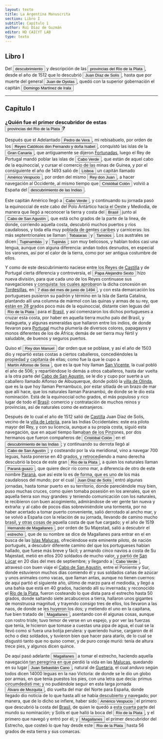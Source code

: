 ```yaml
---
layout: texto
title: La Argentina Manuscrita
section: Libro I
subtitle: Capítulo 1
author: Rui Díaz de Guzmán
editor: HD CAICYT LAB
type: texto
---
```


## Libro I


Del <button class="balloon" data-balloon-pos="up" data-balloon-length="large" data-balloon="Expedition,Colonization">descubrimiento</button> y descripción de las <a href="https://recogito.pelagios.org/document/wzqxhk0h3vpikm/part/1/edit#2b30811c-3e7a-4b4d-884b-888fb6606916" target="_blank"><button class="balloon" data-balloon-pos="up" data-balloon-length="large" data-balloon="Viceroyalty,spanish colony">provincias del Río de la Plata</button></a>, desde el <rs xml:id="recogito-2d4271d5-809e-4425-9ac5-c7e7ca2c859b" type="event">año de 1512</rs> que lo descubrió <button class="balloon" data-balloon-pos="up" data-balloon-length="large" data-balloon="Adelantado,explorer">Juan Díaz de Solís</button>, hasta que por muerte del general <button class="balloon" data-balloon-pos="up" data-balloon-length="large" data-balloon="Explorer">Juan de Oyolas</button>, quedó con la superior gobernación el capitán <button class="balloon" data-balloon-pos="up" data-balloon-length="large" data-balloon="Conqueror,explorer,colonizer">Domingo Martínez de Irala</button>

------------------------------


## Capítulo I

### ¿Quién fue el primer descubridor de estas <a href="https://recogito.pelagios.org/document/wzqxhk0h3vpikm/part/1/edit#88b6c150-30d8-4d25-9fb0-2af3f50a93f2" target="_blank"><button class="balloon" data-balloon-pos="up" data-balloon-length="large" data-balloon="Viceroyalty,spanish colony">provincias del Río de la Plata</button></a>?

Después que el Adelantado <button class="balloon" data-balloon-pos="up" data-balloon-length="large" data-balloon="Adelantado">Pedro de Vera</button>, mi rebisabuelo, por orden de los <button class="balloon" data-balloon-pos="up" data-balloon-length="large" data-balloon="Catholic Monarchs">Reyes Católicos don Fernando y doña Isabel</button>, conquistó las islas de la <a href="https://recogito.pelagios.org/document/wzqxhk0h3vpikm/part/1/edit#734000cc-1918-40c3-ad5f-450df45397b8" target="_blank"><button class="balloon" data-balloon-pos="up" data-balloon-length="large" data-balloon="Island">Gran Canaria</button></a>, que antiguamente se dijeron <a href="https://recogito.pelagios.org/document/wzqxhk0h3vpikm/part/1/edit#f0416f75-deb2-4baa-adc3-2152caca6e90" target="_blank">Fortunadas</a>, luego el <persName xml:id="recogito-430ea039-0d3e-493e-a96a-b72d3b2c824f">Rey de Portugal</persName> mandó poblar las islas de <a href="https://recogito.pelagios.org/document/wzqxhk0h3vpikm/part/1/edit#0375b414-4aa2-4fb2-8854-9ace9e0239d8" target="_blank"><button class="balloon" data-balloon-pos="up" data-balloon-length="large" data-balloon="Cape">Cabo Verde</button></a>, que están de aquel cabo de la equinoccial, y cursar el comercio de las minas de <span xml:id="recogito-dd3179f3-3a67-48ed-a55f-69d39196f215">Guinea</span>, y por el consiguiente el año de 1493 salió de <a href="https://recogito.pelagios.org/document/wzqxhk0h3vpikm/part/1/edit#f9372909-25f5-4d1d-aaad-4708f95bf934" target="_blank"><button class="balloon" data-balloon-pos="up" data-balloon-length="large" data-balloon="Capital,Portugal">Lisboa</button></a> un capitán llamado <button class="balloon" data-balloon-pos="up" data-balloon-length="large" data-balloon="explorer">Américo Vespucio</button>, por orden del mismo <button class="balloon" data-balloon-pos="up" data-balloon-length="large" data-balloon="King,Portugal">Rey don Juan</button>, a hacer navegación al Occidente, al mismo tiempo que <button class="balloon" data-balloon-pos="up" data-balloon-length="large" data-balloon="Explorer,Viceroy">Cristóbal Colón</button> volvió a España del <button class="balloon" data-balloon-pos="up" data-balloon-length="large" data-balloon="Expedition,Colonization">descubrimiento de las Indias</button>. 

Este capitán <persName xml:id="recogito-f269b1e9-d31c-4605-9b84-5e1f00cb4be6">Américo</persName> llegó a <a href="https://recogito.pelagios.org/document/wzqxhk0h3vpikm/part/1/edit#a55447af-d8b8-4daf-b313-efb3f4805621" target="_blank"><button class="balloon" data-balloon-pos="up" data-balloon-length="large" data-balloon="Cape">Cabo Verde</button></a>, y continuando su jornada pasó la equinoccial de este cabo del <placeName xml:id="recogito-d3fde70b-7b7d-424f-965f-51c6e89f3f7e" cert="low">Polo Antártico</placeName> hacia el Oeste y Mediodía, de manera que llegó a reconocer la tierra y costa del <a href="https://recogito.pelagios.org/document/wzqxhk0h3vpikm/part/1/edit#202305ef-2550-4afc-80b1-3051aefcc830" target="_blank"><button class="balloon" data-balloon-pos="up" data-balloon-length="large" data-balloon="brazil,colonial settlement,portuguese overseas expansion">Brasil</button></a> junto al <a href="https://recogito.pelagios.org/document/wzqxhk0h3vpikm/part/1/edit#7e5a4789-1638-423f-8f87-88f980ead1df" target="_blank"><button class="balloon" data-balloon-pos="up" data-balloon-length="large" data-balloon="Cape">Cabo de San Agustín</button></a>, que está ocho grados de la parte de la línea, de donde, corriendo aquella costa, descubrió muchos puertos y ríos caudalosos, y toda ella muy poblada de <persName xml:id="recogito-a86ead21-4aa6-4a30-800e-4276196b04ef">gentes caribes</persName> y carniceras: los más septentrionales se llaman <button class="balloon" data-balloon-pos="up" data-balloon-length="large" data-balloon="Aborigines,Native people">Tobaiaras</button> y <button class="balloon" data-balloon-pos="up" data-balloon-length="large" data-balloon="Aborigines,Native people">Tamoios</button>. Los australes se dicen <button class="balloon" data-balloon-pos="up" data-balloon-length="large" data-balloon="Aborigines,Native people">Tupinambás</button> y <button class="balloon" data-balloon-pos="up" data-balloon-length="large" data-balloon="Aborigines,Native people">Tupinás</button>; son muy belicosos, y hablan todos casi una lengua, aunque con alguna diferencia: andan todos desnudos, en especial los varones, así por el calor de la tierra, como por ser antigua costumbre de ellos. 

Y como de este descubrimiento naciese entre los Reyes de <a href="https://recogito.pelagios.org/document/wzqxhk0h3vpikm/part/1/edit#706e3a0b-5adc-4455-acbd-feb7c9334bcb" target="_blank">Castilla</a> y <persName xml:id="recogito-18952191-aa7c-4983-8fa3-512466ba3b9a">de Portugal</persName> cierta diferencia y controversia, el <button class="balloon" data-balloon-pos="up" data-balloon-length="large" data-balloon="Pope,Catholic religion">Papa Alejandro Sexto</button> hizo nueva división, para que cada uno de los Reyes continuase sus navegaciones y conquista: los cuales aprobaron la dicha concesión en <a href="https://recogito.pelagios.org/document/wzqxhk0h3vpikm/part/1/edit#ec75af8b-0ea4-46ae-b217-f0e7af6d6d26" target="_blank">Tordesillas</a>, en <button class="balloon" data-balloon-pos="up" data-balloon-length="large" data-balloon="Treaty of Tordesillas">7 días del mes de junio de 1494</button>, y con esta demarcación los portugueses pusieron su padrón y término en la <placeName xml:id="recogito-f40812df-822f-4877-9ff2-a657b664f31a" cert="unknown">Isla de Santa Catalina</placeName>, plantando allí una columna de mármol con las quinas y armas de su rey, que están en 28 grados poco más de la equinoccial, distante cien leguas del <a href="https://recogito.pelagios.org/document/wzqxhk0h3vpikm/part/1/edit#f7fac2c2-9d21-43d9-899f-a427c504c655" target="_blank"><button class="balloon" data-balloon-pos="up" data-balloon-length="large" data-balloon="River">Río de la Plata</button></a> para el <a href="https://recogito.pelagios.org/document/wzqxhk0h3vpikm/part/1/edit#9ec88dac-b92e-4341-b780-d20e7ee64823" target="_blank">Brasil</a>, y así comenzaron los dichos portugueses a cruzar esta costa, por haber en aquella tierra mucho palo del Brasil, y malagueta, y algunas esmeraldas que hallaron entre los indios, de donde llevaron para <a href="https://recogito.pelagios.org/document/wzqxhk0h3vpikm/part/1/edit#9e50c2e3-d75b-4356-a532-f67628f8f5a8" target="_blank">Portugal</a> mucha plumería de diversos colores, papagayos y monos diferentes de los de África; demás de ser tierra muy fértil y saludable, de buenos y seguros puertos. 

Quiso el <button class="balloon" data-balloon-pos="up" data-balloon-length="large" data-balloon="King,Portugal">Rey don Manuel</button> dar orden que se poblase, y así el año de 1503 dio y repartió estas costas a ciertos caballeros, concediéndoles la propiedad y capitanía de ellas; como fue la que le cupo a <button class="balloon" data-balloon-pos="up" data-balloon-length="large" data-balloon="Nobleman,Militar">Martín Alfonso de Sosa</button>, que es la que hoy llaman <a href="https://recogito.pelagios.org/document/wzqxhk0h3vpikm/part/1/edit#249a7a12-000e-467d-8795-7e96d8829fa8" target="_blank">San Vicente</a>, la cual pobló el año de 506; y repartiéndose lo demás a otros caballeros, hasta dar vuelta a la otra parte del <a href="https://recogito.pelagios.org/document/wzqxhk0h3vpikm/part/1/edit#73a881ef-7d8e-440f-974a-7233e8273762" target="_blank">Cabo de San Agustín</a>, se le dio y cupo por suerte a un caballero llamado <persName xml:id="recogito-4b624e07-f972-4744-84b4-b5d481e77a9c">Alfonso de Albuquerque</persName>, donde pobló la <a href="https://recogito.pelagios.org/document/wzqxhk0h3vpikm/part/1/edit#27c9b87a-9f40-4e28-b147-bc3fe5ec10c6" target="_blank">villa de Olinda</a>, que es la que hoy llaman <placeName xml:id="recogito-44556b9d-fd24-4adc-897b-2ae4bc4b53fd" cert="unknown">Pernambuco</placeName>, por estar sitiada de un brazo de mar que allí hace, que los naturales llaman <placeName xml:id="recogito-2d396167-6b28-4b23-9342-519e565a6fa9" cert="unknown">Paranambú</placeName>, de donde se le dio esta nominación. Está de la equinoccial ocho grados, el más populoso y rico lugar de todo el <a href="https://recogito.pelagios.org/document/wzqxhk0h3vpikm/part/1/edit#a35bc8fa-e620-4ee5-af42-a0d31735f476" target="_blank">Brasil</a>: comercio y contratación de muchos reinos y provincias, así de naturales como de extranjeros. 

Después de lo cual el año de 1512 salió de <a href="https://recogito.pelagios.org/document/wzqxhk0h3vpikm/part/1/edit#638b94ae-6eee-4f5c-b938-eb184ba62407" target="_blank">Castilla</a> <persName xml:id="recogito-f108aa12-1b40-49f8-90d1-f341652f3aed">Juan Díaz de Solís</persName>, vecino de la <a href="https://recogito.pelagios.org/document/wzqxhk0h3vpikm/part/1/edit#1276d04e-7cc5-4080-acf3-a534975abfcf" target="_blank">villa de Lebrija,</a> para las <placeName xml:id="recogito-23d57ba9-fa9b-4d5d-bffb-d6553f2afa08" cert="unknown">Indias Occidentales</placeName>: este era piloto mayor del Rey, y con su licencia, aunque a su propia costa, siguió esta navegación, que en aquel tiempo llamaban de <persName xml:id="recogito-83429db1-4505-4c67-a441-4f1f781decf7">los Pinzones</persName>, por dos hermanos que fueron compañeros de <button class="balloon" data-balloon-pos="up" data-balloon-length="large" data-balloon="Explorer,Viceroy">Cristóbal Colón</button> en el <button class="balloon" data-balloon-pos="up" data-balloon-length="large" data-balloon="Expedition,Colonization">descubrimiento de las Indias</button>; y continuando su derrota llegó al <a href="https://recogito.pelagios.org/document/wzqxhk0h3vpikm/part/1/edit#bff7f956-6341-452b-b2a0-426501dce10b" target="_blank"><button class="balloon" data-balloon-pos="up" data-balloon-length="large" data-balloon="Cape">Cabo de San Agustín</button></a>; y costeando por la vía meridional, vino a navegar 700 leguas, hasta ponerse en 40 grados, y retrocediendo a mano derecha descubrió la boca de este gran <a href="https://recogito.pelagios.org/document/wzqxhk0h3vpikm/part/1/edit#40f930d3-e7b8-46e3-b73a-ce082e5cdef1" target="_blank"><button class="balloon" data-balloon-pos="up" data-balloon-length="large" data-balloon="River">Río de la Plata</button></a>, a quien los naturales llaman <a href="https://recogito.pelagios.org/document/wzqxhk0h3vpikm/part/1/edit#9a7a8f3b-6dab-4987-bef4-72b43ee31f9b" target="_blank"><button class="balloon" data-balloon-pos="up" data-balloon-length="large" data-balloon="River">Paraná guazú</button></a>, que quiere decir río como mar, a diferencia de otro de este nombre <a href="https://recogito.pelagios.org/document/wzqxhk0h3vpikm/part/1/edit#14a163f2-737b-4c47-b995-946a999a7bf2" target="_blank">Paraná</a>, que así este lo es de forma, que es uno de los más caudalosos del mundo; por el cual <button class="balloon" data-balloon-pos="up" data-balloon-length="large" data-balloon="Adelantado">Juan Díaz de Solís</button> entró algunas jornadas, hasta tomar puerto en su territorio, donde pareciéndole muy bien, puso muchas cruces, como quien tomaba posesión en los arenales, que en aquella tierra son muy grandes: y teniendo comunicación con los naturales, le recibieron con buen acogimiento, admirándose de ver gente tan nueva y extraña: y al cabo de pocos días sobreviniéndole una tormenta, por no haber acertado a tomar puerto conveniente, salió derrotado al ancho mar, y <rs xml:id="recogito-3f232118-7458-4857-b9a4-ebb430bc8e83" type="event">se volvió</rs> a España con la relación de su jornada, llevando de camino mucho brasil, y otras cosas de aquella costa de que fue cargado; y el año de 1519 <button class="balloon" data-balloon-pos="up" data-balloon-length="large" data-balloon="Militar,Nobleman,Adelantado,explorer">Hernando de Magallanes</button>, por orden de Su Majestad, salió a descubrir el <a href="https://recogito.pelagios.org/document/wzqxhk0h3vpikm/part/1/edit#06115988-6c31-430f-854f-a9ca73c5b7da" target="_blank"><button class="balloon" data-balloon-pos="up" data-balloon-length="large" data-balloon="Strait">estrecho</button></a>, que de su nombre se dice de Magallanes para entrar en el <a href="https://recogito.pelagios.org/document/wzqxhk0h3vpikm/part/1/edit#ce7a35fc-c287-4112-b269-b71724c8d6bc" target="_blank"></a> en busca de las <a href="https://recogito.pelagios.org/document/wzqxhk0h3vpikm/part/1/edit#d59f98d4-c7d0-4c0d-85ef-0bb32b4e4c44" target="_blank">Islas Malucas</a>, ofreciéndose este eminente piloto, de nación portugués, a descubrir diferente camino del que los portugueses habían hallado, que fuese más breve y fácil; y armando cinco navíos a costa de Su Majestad, metió en ellos 200 soldados de mucho valor, y partió de <a href="https://recogito.pelagios.org/document/wzqxhk0h3vpikm/part/1/edit#d9115dd4-0bde-4fed-a132-bcb29837bccb" target="_blank">San Lúcar</a> en 20 días del mes de septiembre; y llegando a <a href="https://recogito.pelagios.org/document/wzqxhk0h3vpikm/part/1/edit#6aee7090-e700-4b7a-aaea-bf5a7743a99b" target="_blank"><button class="balloon" data-balloon-pos="up" data-balloon-length="large" data-balloon="Cape">Cabo Verde</button></a>, atravesó con buen viaje el <a href="https://recogito.pelagios.org/document/wzqxhk0h3vpikm/part/1/edit#2c5f4b00-f6db-468a-abfb-271adee06910" target="_blank">Cabo de San Agustín</a>, entre el Poniente y Sur, donde estuvieron muchos días comiendo él y sus soldados cañas de azúcar y unos animales como vacas, que llaman antas, aunque no tienen cuernos: de aquí partió el siguiente año, último de marzo para el mediodía, y llegó a una bahía que está en 40 grados, haciendo allí su invernada; y reconocido el <a href="https://recogito.pelagios.org/document/wzqxhk0h3vpikm/part/1/edit#6361ac76-b905-4f84-9f47-f01bdc314536" target="_blank">Río de la Plata</a>, fueron costeando lo que dista para el estrecho hasta 50 grados, donde saltando siete arcabuceros a tierra, hallaron unos <persName xml:id="recogito-d1a868e1-a81a-4cc1-84a5-ccead9f3e49d">gigantes</persName> de monstruosa magnitud, y trayendo consigo tres de ellos, los llevaron a las naos, de donde se les huyeron los dos; y metiendo el uno en la capitana, fue bien tratado de <button class="balloon" data-balloon-pos="up" data-balloon-length="large" data-balloon="Militar,explorer,Nobleman,Adelantado">Magallanes</button>, asentando con él algunas cosas, aunque con rostro triste; tuvo temor de verse en un espejo, y por ver las fuerzas que tenía, le hicieron que tomase a cuestas una pipa de agua, el cual se la llevó como si fuera una botija perulera: y queriendo huirse, cargaron de él ocho o diez soldados, y tuvieron bien que hacer para atarlo, de lo cual se disgustó tanto que no quiso comer, y de puro coraje murió: tenía de altura trece pies, y algunos dicen quince. 

De aquí pasó adelante <button class="balloon" data-balloon-pos="up" data-balloon-length="large" data-balloon="Militar,explorer,Nobleman,Adelantado">Magallanes</button> a tomar el estrecho, haciendo aquella navegación tan peregrina en que perdió la vida en las <a href="https://recogito.pelagios.org/document/wzqxhk0h3vpikm/part/1/edit#4d69a7ad-0cec-4664-8ca0-ac33d96c3c61" target="_blank">Malucas</a>, quedando en su lugar <button class="balloon" data-balloon-pos="up" data-balloon-length="large" data-balloon="Mariner,Explorer">Juan Sebastián Cano</button>, natural de <a href="https://recogito.pelagios.org/document/wzqxhk0h3vpikm/part/1/edit#6fb3ee42-b17e-458d-a179-63a354a6aba5" target="_blank">Guetaria</a>, el cual anduvo según todos dicen 14000 leguas en la nao Victoria: de donde se le dio un globo por armas, en que tenía puestos los pies, con una letra que decía: primus circumdedisti me; y no pudiéndole seguir en esta larga jornada <button class="balloon" data-balloon-pos="up" data-balloon-length="large" data-balloon="Explorer,islas Malvinas">Álvaro de Mezquita</button>, dio vuelta del mar del Norte para España, donde llegado dio noticia de lo que hasta allí se había descubierto y navegado; por manera, que de lo dicho se infiere, haber sido <button class="balloon" data-balloon-pos="up" data-balloon-length="large" data-balloon="explorer">Américo Vespucio</button> el primero que <rs xml:id="recogito-acd7df8b-d673-4ddf-afbe-d1e0ae001a6e" type="event">descubrió</rs> la costa del <a href="https://recogito.pelagios.org/document/wzqxhk0h3vpikm/part/1/edit#67757432-3db0-4509-9d61-33c084cc6f76" target="_blank">Brasil</a>, de quien le quedó a esta cuarta parte del mundo su nominación; y Solís el que halló la boca del <a href="https://recogito.pelagios.org/document/wzqxhk0h3vpikm/part/1/edit#d2e8bd84-19ab-4067-937b-b2fc5a1fea8b" target="_blank"><button class="balloon" data-balloon-pos="up" data-balloon-length="large" data-balloon="River">Río de la Plata</button></a>, y el primero que navegó y entró por él; y <button class="balloon" data-balloon-pos="up" data-balloon-length="large" data-balloon="Militar,explorer,Nobleman,Adelantado">Magallanes</button> el primer descubridor del <placeName xml:id="recogito-a9c2ee54-15c3-4c28-a78e-bf53e97d4d64" ana="Strait" cert="unknown">Estrecho</placeName>, que costeó lo que hay desde este <a href="https://recogito.pelagios.org/document/wzqxhk0h3vpikm/part/1/edit#3c6f4bf6-a974-428d-a128-94abf9236c6f" target="_blank"><button class="balloon" data-balloon-pos="up" data-balloon-length="large" data-balloon="River">Río de la Plata</button></a> hasta 56 grados de esta tierra y sus comarcas.

